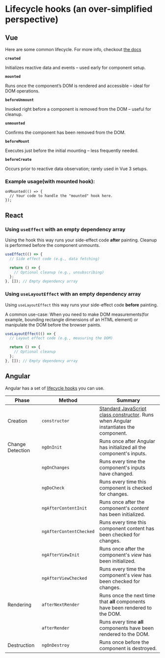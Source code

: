 # Lifecycle hooks (an over-simplified perspective)

## Vue

Here are some common lifecycle. For more info, checkout [the docs](https://vuejs.org/guide/essentials/lifecycle.html)

**`created`**

Initializes reactive data and events – used early for component setup.

**`mounted`**

Runs once the component’s DOM is rendered and accessible – ideal for DOM operations.

**`beforeUnmount`**

Invoked right before a component is removed from the DOM – useful for cleanup.

**`unmounted`**

Confirms the component has been removed from the DOM.

**`beforeMount`**

Executes just before the initial mounting – less frequently needed.

**`beforeCreate`**

Occurs prior to reactive data observation; rarely used in Vue 3 setups.

### Example usage(with mounted hook):

```tsx
onMounted(() => {
  // Your code to handle the "mounted" hook here.
});
```

## React

### Using `useEffect` with an empty dependency array

Using the hook this way runs your side-effect code **after** painting.
Cleanup is performed before the component unmounts.

```jsx
useEffect(() => {
  // Side effect code (e.g., data fetching)

  return () => {
    // Optional cleanup (e.g., unsubscribing)
  };
}, []); // Empty dependency array
```

### Using `useLayoutEffect` with an empty dependency array

Using `useLayoutEffect` this way runs your side-effect code **before** painting.

A common use-case: When you need to make DOM measurements(for example, bounding rectangle dimensions of an HTML element) or manipulate the DOM before the browser paints.

```jsx
useLayoutEffect(() => {
  // Layout effect code (e.g., measuring the DOM)

  return () => {
    // Optional cleanup
  };
}, []); // Empty dependency array
```

## Angular

Angular has a set of [lifecycle hooks](https://angular.dev/guide/components/lifecycle#ngaftercontentinit) you can use.

| Phase            | Method                  | Summary                                                                                                                                                                 |
| ---------------- | ----------------------- | ----------------------------------------------------------------------------------------------------------------------------------------------------------------------- |
| Creation         | `constructor`           | [Standard JavaScript class constructor](https://developer.mozilla.org/docs/Web/JavaScript/Reference/Classes/constructor). Runs when Angular instantiates the component. |
| Change Detection | `ngOnInit`              | Runs once after Angular has initialized all the component's inputs.                                                                                                     |
|                  | `ngOnChanges`           | Runs every time the component's inputs have changed.                                                                                                                    |
|                  | `ngDoCheck`             | Runs every time this component is checked for changes.                                                                                                                  |
|                  | `ngAfterContentInit`    | Runs once after the component's _content_ has been initialized.                                                                                                         |
|                  | `ngAfterContentChecked` | Runs every time this component content has been checked for changes.                                                                                                    |
|                  | `ngAfterViewInit`       | Runs once after the component's _view_ has been initialized.                                                                                                            |
|                  | `ngAfterViewChecked`    | Runs every time the component's view has been checked for changes.                                                                                                      |
| Rendering        | `afterNextRender`       | Runs once the next time that **all** components have been rendered to the DOM.                                                                                          |
|                  | `afterRender`           | Runs every time **all** components have been rendered to the DOM.                                                                                                       |
| Destruction      | `ngOnDestroy`           | Runs once before the component is destroyed.                                                                                                                            |
